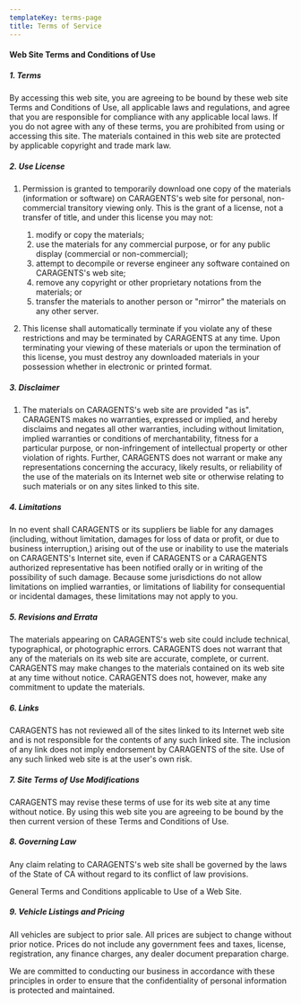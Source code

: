 ```yaml
---
templateKey: terms-page
title: Terms of Service
---
```

#### Web Site Terms and Conditions of Use

##### 1. Terms

By accessing this web site, you are agreeing to be bound by these web site Terms and Conditions of Use, all applicable laws and regulations, and agree that you are responsible for compliance with any applicable local laws. If you do not agree with any of these terms, you are prohibited from using or accessing this site. The materials contained in this web site are protected by applicable copyright and trade mark law.

##### 2. Use License

1. Permission is granted to temporarily download one copy of the materials (information or software) on CARAGENTS's web site for personal, non-commercial transitory viewing only. This is the grant of a license, not a transfer of title, and under this license you may not:

   1. modify or copy the materials;
   2. use the materials for any commercial purpose, or for any public display (commercial or non-commercial);
   3. attempt to decompile or reverse engineer any software contained on CARAGENTS's web site;
   4. remove any copyright or other proprietary notations from the materials; or
   5. transfer the materials to another person or "mirror" the materials on any other server.
2. This license shall automatically terminate if you violate any of these restrictions and may be terminated by CARAGENTS at any time. Upon terminating your viewing of these materials or upon the termination of this license, you must destroy any downloaded materials in your possession whether in electronic or printed format.

##### 3. Disclaimer

1. The materials on CARAGENTS's web site are provided "as is". CARAGENTS makes no warranties, expressed or implied, and hereby disclaims and negates all other warranties, including without limitation, implied warranties or conditions of merchantability, fitness for a particular purpose, or non-infringement of intellectual property or other violation of rights. Further, CARAGENTS does not warrant or make any representations concerning the accuracy, likely results, or reliability of the use of the materials on its Internet web site or otherwise relating to such materials or on any sites linked to this site.

##### 4. Limitations

In no event shall CARAGENTS or its suppliers be liable for any damages (including, without limitation, damages for loss of data or profit, or due to business interruption,) arising out of the use or inability to use the materials on CARAGENTS's Internet site, even if CARAGENTS or a CARAGENTS authorized representative has been notified orally or in writing of the possibility of such damage. Because some jurisdictions do not allow limitations on implied warranties, or limitations of liability for consequential or incidental damages, these limitations may not apply to you.

##### 5. Revisions and Errata

The materials appearing on CARAGENTS's web site could include technical, typographical, or photographic errors. CARAGENTS does not warrant that any of the materials on its web site are accurate, complete, or current. CARAGENTS may make changes to the materials contained on its web site at any time without notice. CARAGENTS does not, however, make any commitment to update the materials.

##### 6. Links

CARAGENTS has not reviewed all of the sites linked to its Internet web site and is not responsible for the contents of any such linked site. The inclusion of any link does not imply endorsement by CARAGENTS of the site. Use of any such linked web site is at the user's own risk.

##### 7. Site Terms of Use Modifications

CARAGENTS may revise these terms of use for its web site at any time without notice. By using this web site you are agreeing to be bound by the then current version of these Terms and Conditions of Use.

##### 8. Governing Law

Any claim relating to CARAGENTS's web site shall be governed by the laws of the State of CA without regard to its conflict of law provisions.

General Terms and Conditions applicable to Use of a Web Site.

##### 9. Vehicle Listings and Pricing

All vehicles are subject to prior sale. All prices are subject to change without prior notice. Prices do not include any government fees and taxes, license, registration, any finance charges, any dealer document preparation charge.

We are committed to conducting our business in accordance with these principles in order to ensure that the confidentiality of personal information is protected and maintained.
